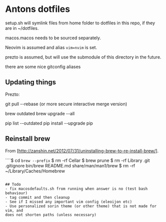 # Antons dotfiles

setup.sh will symlink files from home folder to dotfiles in this repo, if they are in ~/dotfiles.

macos.macos needs to be sourced separately.

Neovim is assumed and alias `vim=nvim` is set.

prezto is assumed, but will use the submodule of this directory in the future.

there are some nice gitconfig aliases

## Updating things

Prezto: 

git pull --rebase 
(or more secure interactive merge version)

brew outdated
brew upgrade --all


pip list --outdated
pip install --upgrade pip

## Reinstall brew

From [http://zanshin.net/2012/07/31/uninstalling-brew-to-re-install-brew/].

````$ cd `brew --prefix`
$ rm -rf Cellar
$ brew prune
$ rm -rf Library .git .gitignore bin/brew README.md share/man/man1/brew
$ rm -rf ~/Library/Caches/Homebrew
````

## Todo
- fix macosdefaults.sh from running when answer is no (test bash behaviour)
- tag commit and then cleanup
- See if I missed any important vim config (eleoijon etc)
- Use personalized sorin theme (or other theme) that is not made for vim, and
does not shorten paths (unless necessary)
